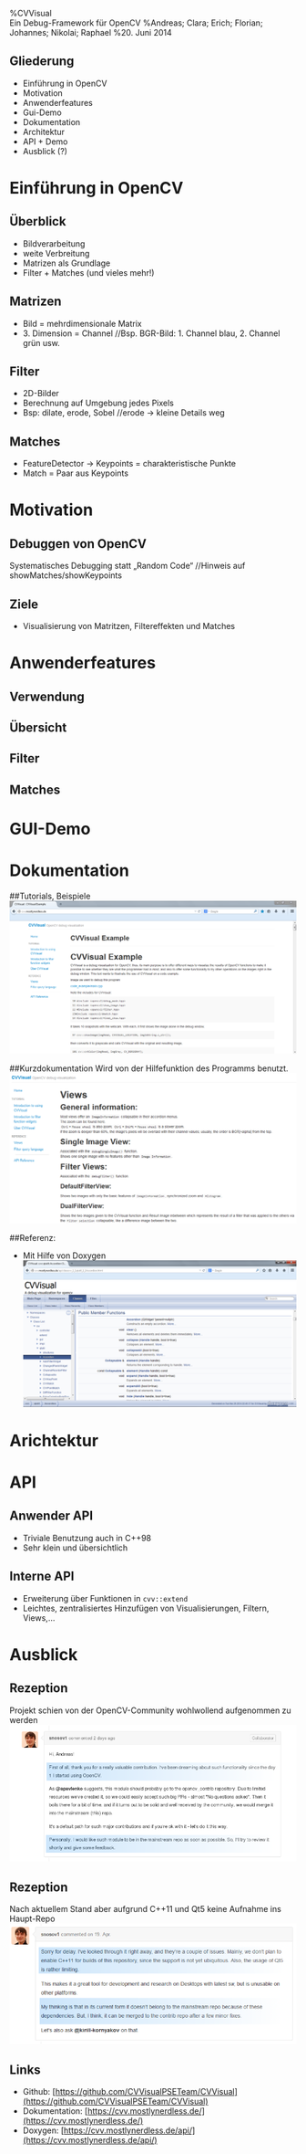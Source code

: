 %CVVisual\
 Ein Debug-Framework für OpenCV
%Andreas; Clara; Erich; Florian; \
 Johannes; Nikolai; Raphael
%20. Juni 2014

Gliederung
----------

- Einführung in OpenCV <!--- Clara -->
- Motivation <!--- Andi-->
- Anwenderfeatures <!--- Raphael  -->
- Gui-Demo <!--- Johannes -->
- Dokumentation <!--- Nikolai -->
- Architektur <!--- Erich -->
- API + Demo <!--- Florian -->
- Ausblick (?)

Einführung in OpenCV
====================

Überblick
---------

- Bildverarbeitung
- weite Verbreitung
- Matrizen als Grundlage
- Filter + Matches (und vieles mehr!)

Matrizen
--------

- Bild = mehrdimensionale Matrix
- 3\. Dimension = Channel
//Bsp. BGR-Bild: 1. Channel blau, 2. Channel grün usw.

Filter
------

- 2D-Bilder
- Berechnung auf Umgebung jedes Pixels
- Bsp: dilate, erode, Sobel
//erode -> kleine Details weg

Matches
-------

- FeatureDetector $\rightarrow$ Keypoints = charakteristische Punkte
- Match = Paar aus Keypoints

Motivation
==========

Debuggen von OpenCV
-------------------

Systematisches Debugging statt „Random Code“
//Hinweis auf showMatches/showKeypoints

Ziele
-----

* Visualisierung von Matritzen, Filtereffekten und Matches

Anwenderfeatures
================

Verwendung
----------

<!--- API -->

Übersicht
---------

Filter
------

Matches
-------

GUI-Demo
========

Dokumentation
=============

##Tutorials, Beispiele
![](images/homepage.PNG)

##Kurzdokumentation 
Wird von der Hilfefunktion des Programms benutzt.
![](images/viewreference.PNG)

##Referenz:
* Mit Hilfe von Doxygen
![](images/memberdoc.PNG)


Arichtektur
===========

API
===

Anwender API
------------

* Triviale Benutzung auch in C++98
* Sehr klein und übersichtlich


Interne API <!-- Florian: -->
-----------

* Erweiterung über Funktionen in `cvv::extend`
* Leichtes, zentralisiertes Hinzufügen von Visualisierungen, Filtern, Views,…

Ausblick
========

Rezeption
---------
Projekt schien von der OpenCV-Community wohlwollend aufgenommen zu werden
![](images/positivereception.png)

Rezeption
---------
Nach aktuellem Stand aber aufgrund C++11 und Qt5 keine Aufnahme ins Haupt-Repo
![](images/negativereception.PNG)


Links
-----
* Github: [https://github.com/CVVisualPSETeam/CVVisual](https://github.com/CVVisualPSETeam/CVVisual)
* Dokumentation: [https://cvv.mostlynerdless.de/](https://cvv.mostlynerdless.de/)
* Doxygen: [https://cvv.mostlynerdless.de/api/](https://cvv.mostlynerdless.de/api/)
